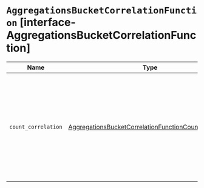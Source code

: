 # `AggregationsBucketCorrelationFunction` [interface-AggregationsBucketCorrelationFunction]

| Name | Type | Description |
| - | - | - |
| `count_correlation` | [AggregationsBucketCorrelationFunctionCountCorrelation](./AggregationsBucketCorrelationFunctionCountCorrelation.md) | The configuration to calculate a count correlation. This function is designed for determining the correlation of a term value and a given metric. |
